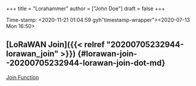 +++
title = "Lorahammer"
author = ["John Doe"]
draft = false
+++

Time-stamp: <2020-11-21 01:04:59 gyh"timestamp-wrapper"><span class="timestamp">&lt;2020-07-13 Mon 16:50&gt;</span></span>


## [LoRaWAN Join]({{< relref "20200705232944-lorawan_join" >}}) {#lorawan-join--20200705232944-lorawan-join-dot-md}

[Join Function](https://code.amazon.com/packages/GoAmzn-LoRaHammer/blobs/a648bbb27a9d77567072a74f894d4ed3e6803e29/--/src/lorahammer/lora/gateway.go/#L290-L290)
